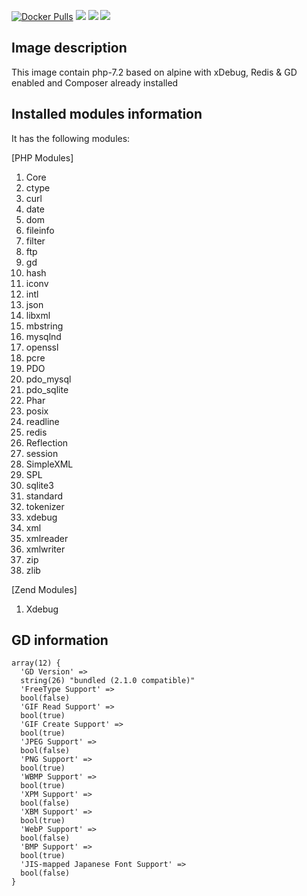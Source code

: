 [![Docker Pulls](https://img.shields.io/docker/pulls/zaherg/php-7.2-xdebug-alpine.svg)](https://hub.docker.com/r/zaherg/php-7.2-xdebug-alpine/) [![](https://images.microbadger.com/badges/image/zaherg/php-7.2-xdebug-alpine.svg)](https://microbadger.com/images/zaherg/php-7.2-xdebug-alpine "Get your own image badge on microbadger.com") [![](https://images.microbadger.com/badges/version/zaherg/php-7.2-xdebug-alpine.svg)](https://microbadger.com/images/zaherg/php-7.2-xdebug-alpine "Get your own version badge on microbadger.com") [![](https://images.microbadger.com/badges/commit/zaherg/php-7.2-xdebug-alpine.svg)](https://microbadger.com/images/zaherg/php-7.2-xdebug-alpine "Get your own commit badge on microbadger.com")


## Image description

This image contain php-7.2 based on alpine with xDebug, Redis & GD enabled and Composer already installed

## Installed modules information

It has the following modules:

[PHP Modules]

1. Core
1. ctype
1. curl
1. date
1. dom
1. fileinfo
1. filter
1. ftp
1. gd
1. hash
1. iconv
1. intl
1. json
1. libxml
1. mbstring
1. mysqlnd
1. openssl
1. pcre
1. PDO
1. pdo_mysql
1. pdo_sqlite
1. Phar
1. posix
1. readline
1. redis
1. Reflection
1. session
1. SimpleXML
1. SPL
1. sqlite3
1. standard
1. tokenizer
1. xdebug
1. xml
1. xmlreader
1. xmlwriter
1. zip
1. zlib

[Zend Modules]

1. Xdebug

## GD information

```
array(12) {
  'GD Version' =>
  string(26) "bundled (2.1.0 compatible)"
  'FreeType Support' =>
  bool(false)
  'GIF Read Support' =>
  bool(true)
  'GIF Create Support' =>
  bool(true)
  'JPEG Support' =>
  bool(false)
  'PNG Support' =>
  bool(true)
  'WBMP Support' =>
  bool(true)
  'XPM Support' =>
  bool(false)
  'XBM Support' =>
  bool(true)
  'WebP Support' =>
  bool(false)
  'BMP Support' =>
  bool(true)
  'JIS-mapped Japanese Font Support' =>
  bool(false)
}
```
